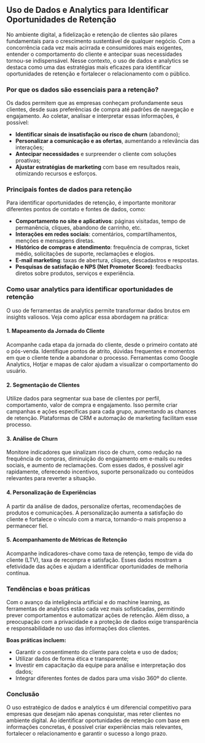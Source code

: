 ## Uso de Dados e Analytics para Identificar Oportunidades de Retenção

No ambiente digital, a fidelização e retenção de clientes são pilares fundamentais para o crescimento sustentável de qualquer negócio. Com a concorrência cada vez mais acirrada e consumidores mais exigentes, entender o comportamento do cliente e antecipar suas necessidades tornou-se indispensável. Nesse contexto, o uso de dados e analytics se destaca como uma das estratégias mais eficazes para identificar oportunidades de retenção e fortalecer o relacionamento com o público.

### Por que os dados são essenciais para a retenção?

Os dados permitem que as empresas conheçam profundamente seus clientes, desde suas preferências de compra até padrões de navegação e engajamento. Ao coletar, analisar e interpretar essas informações, é possível:

- **Identificar sinais de insatisfação ou risco de churn** (abandono);
- **Personalizar a comunicação e as ofertas**, aumentando a relevância das interações;
- **Antecipar necessidades** e surpreender o cliente com soluções proativas;
- **Ajustar estratégias de marketing** com base em resultados reais, otimizando recursos e esforços.

### Principais fontes de dados para retenção

Para identificar oportunidades de retenção, é importante monitorar diferentes pontos de contato e fontes de dados, como:

- **Comportamento no site e aplicativos**: páginas visitadas, tempo de permanência, cliques, abandono de carrinho, etc.
- **Interações em redes sociais**: comentários, compartilhamentos, menções e mensagens diretas.
- **Histórico de compras e atendimento**: frequência de compras, ticket médio, solicitações de suporte, reclamações e elogios.
- **E-mail marketing**: taxas de abertura, cliques, descadastros e respostas.
- **Pesquisas de satisfação e NPS (Net Promoter Score)**: feedbacks diretos sobre produtos, serviços e experiência.

### Como usar analytics para identificar oportunidades de retenção

O uso de ferramentas de analytics permite transformar dados brutos em insights valiosos. Veja como aplicar essa abordagem na prática:

#### 1. **Mapeamento da Jornada do Cliente**

Acompanhe cada etapa da jornada do cliente, desde o primeiro contato até o pós-venda. Identifique pontos de atrito, dúvidas frequentes e momentos em que o cliente tende a abandonar o processo. Ferramentas como Google Analytics, Hotjar e mapas de calor ajudam a visualizar o comportamento do usuário.

#### 2. **Segmentação de Clientes**

Utilize dados para segmentar sua base de clientes por perfil, comportamento, valor de compra e engajamento. Isso permite criar campanhas e ações específicas para cada grupo, aumentando as chances de retenção. Plataformas de CRM e automação de marketing facilitam esse processo.

#### 3. **Análise de Churn**

Monitore indicadores que sinalizam risco de churn, como redução na frequência de compras, diminuição do engajamento em e-mails ou redes sociais, e aumento de reclamações. Com esses dados, é possível agir rapidamente, oferecendo incentivos, suporte personalizado ou conteúdos relevantes para reverter a situação.

#### 4. **Personalização de Experiências**

A partir da análise de dados, personalize ofertas, recomendações de produtos e comunicações. A personalização aumenta a satisfação do cliente e fortalece o vínculo com a marca, tornando-o mais propenso a permanecer fiel.

#### 5. **Acompanhamento de Métricas de Retenção**

Acompanhe indicadores-chave como taxa de retenção, tempo de vida do cliente (LTV), taxa de recompra e satisfação. Esses dados mostram a efetividade das ações e ajudam a identificar oportunidades de melhoria contínua.

### Tendências e boas práticas

Com o avanço da inteligência artificial e do machine learning, as ferramentas de analytics estão cada vez mais sofisticadas, permitindo prever comportamentos e automatizar ações de retenção. Além disso, a preocupação com a privacidade e a proteção de dados exige transparência e responsabilidade no uso das informações dos clientes.

**Boas práticas incluem:**

- Garantir o consentimento do cliente para coleta e uso de dados;
- Utilizar dados de forma ética e transparente;
- Investir em capacitação da equipe para análise e interpretação dos dados;
- Integrar diferentes fontes de dados para uma visão 360º do cliente.

### Conclusão

O uso estratégico de dados e analytics é um diferencial competitivo para empresas que desejam não apenas conquistar, mas reter clientes no ambiente digital. Ao identificar oportunidades de retenção com base em informações concretas, é possível criar experiências mais relevantes, fortalecer o relacionamento e garantir o sucesso a longo prazo.